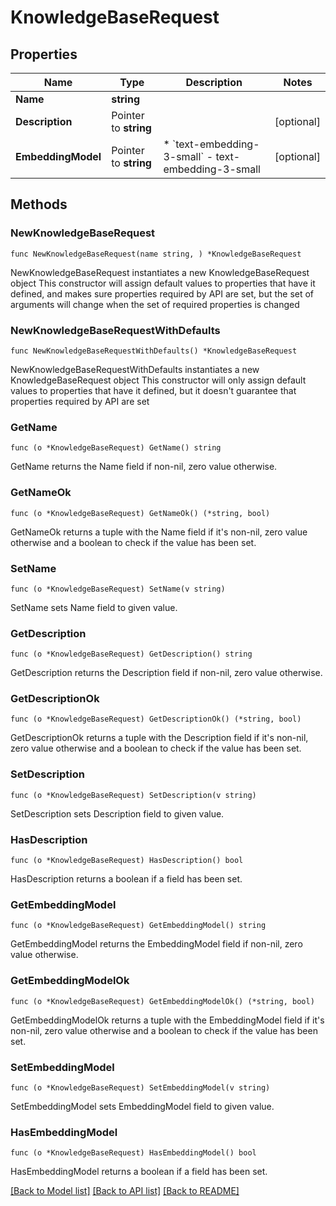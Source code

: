 # KnowledgeBaseRequest

## Properties

Name | Type | Description | Notes
------------ | ------------- | ------------- | -------------
**Name** | **string** |  | 
**Description** | Pointer to **string** |  | [optional] 
**EmbeddingModel** | Pointer to **string** | * &#x60;text-embedding-3-small&#x60; - text-embedding-3-small | [optional] 

## Methods

### NewKnowledgeBaseRequest

`func NewKnowledgeBaseRequest(name string, ) *KnowledgeBaseRequest`

NewKnowledgeBaseRequest instantiates a new KnowledgeBaseRequest object
This constructor will assign default values to properties that have it defined,
and makes sure properties required by API are set, but the set of arguments
will change when the set of required properties is changed

### NewKnowledgeBaseRequestWithDefaults

`func NewKnowledgeBaseRequestWithDefaults() *KnowledgeBaseRequest`

NewKnowledgeBaseRequestWithDefaults instantiates a new KnowledgeBaseRequest object
This constructor will only assign default values to properties that have it defined,
but it doesn't guarantee that properties required by API are set

### GetName

`func (o *KnowledgeBaseRequest) GetName() string`

GetName returns the Name field if non-nil, zero value otherwise.

### GetNameOk

`func (o *KnowledgeBaseRequest) GetNameOk() (*string, bool)`

GetNameOk returns a tuple with the Name field if it's non-nil, zero value otherwise
and a boolean to check if the value has been set.

### SetName

`func (o *KnowledgeBaseRequest) SetName(v string)`

SetName sets Name field to given value.


### GetDescription

`func (o *KnowledgeBaseRequest) GetDescription() string`

GetDescription returns the Description field if non-nil, zero value otherwise.

### GetDescriptionOk

`func (o *KnowledgeBaseRequest) GetDescriptionOk() (*string, bool)`

GetDescriptionOk returns a tuple with the Description field if it's non-nil, zero value otherwise
and a boolean to check if the value has been set.

### SetDescription

`func (o *KnowledgeBaseRequest) SetDescription(v string)`

SetDescription sets Description field to given value.

### HasDescription

`func (o *KnowledgeBaseRequest) HasDescription() bool`

HasDescription returns a boolean if a field has been set.

### GetEmbeddingModel

`func (o *KnowledgeBaseRequest) GetEmbeddingModel() string`

GetEmbeddingModel returns the EmbeddingModel field if non-nil, zero value otherwise.

### GetEmbeddingModelOk

`func (o *KnowledgeBaseRequest) GetEmbeddingModelOk() (*string, bool)`

GetEmbeddingModelOk returns a tuple with the EmbeddingModel field if it's non-nil, zero value otherwise
and a boolean to check if the value has been set.

### SetEmbeddingModel

`func (o *KnowledgeBaseRequest) SetEmbeddingModel(v string)`

SetEmbeddingModel sets EmbeddingModel field to given value.

### HasEmbeddingModel

`func (o *KnowledgeBaseRequest) HasEmbeddingModel() bool`

HasEmbeddingModel returns a boolean if a field has been set.


[[Back to Model list]](../README.md#documentation-for-models) [[Back to API list]](../README.md#documentation-for-api-endpoints) [[Back to README]](../README.md)


